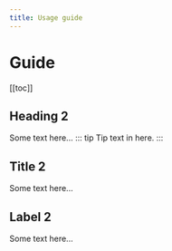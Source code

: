 ```yaml
---
title: Usage guide
---
```

# Guide

<SayHello />

[[toc]]

## Heading 2
Some text here...
::: tip
Tip text in here.
:::
## Title 2
Some text here...
## Label 2
Some text here...
